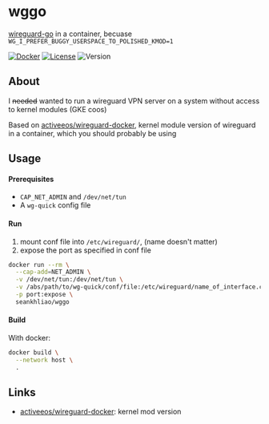 # wggo

[wireguard-go](https://git.zx2c4.com/wireguard-go/about/) in a container, becuase `WG_I_PREFER_BUGGY_USERSPACE_TO_POLISHED_KMOD=1`

[![Docker](https://img.shields.io/docker/pulls/seankhliao/wggo?style=flat-square)](https://hub.docker.com/r/seankhliao/wggo)
[![License](https://img.shields.io/github/license/seankhliao/wggo.svg?style=flat-square)](LICENSE)
![Version](https://img.shields.io/github/v/tag/seankhliao/wggo?sort=semver&style=flat-square)

## About

I ~~needed~~ wanted to run a wireguard VPN server on a system without access to kernel modules (GKE coos)

Based on [activeeos/wireguard-docker](https://github.com/activeeos/wireguard-docker), kernel module version of wireguard in a container, which you should probably be using

## Usage

#### Prerequisites

- `CAP_NET_ADMIN` and `/dev/net/tun`
- A `wg-quick` config file

#### Run

1. mount conf file into `/etc/wireguard/`, (name doesn't matter)
2. expose the port as specified in conf file

```sh
docker run --rm \
  --cap-add=NET_ADMIN \
  -v /dev/net/tun:/dev/net/tun \
  -v /abs/path/to/wg-quick/conf/file:/etc/wireguard/name_of_interface.conf \
  -p port:expose \
  seankhliao/wggo
```

#### Build

With docker:

```sh
docker build \
  --network host \
  .
```

## Links

- [activeeos/wireguard-docker](https://github.com/activeeos/wireguard-docker): kernel mod version
